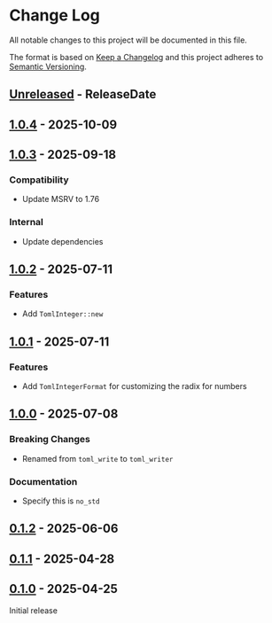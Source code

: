 # Change Log
All notable changes to this project will be documented in this file.

The format is based on [Keep a Changelog](https://keepachangelog.com/)
and this project adheres to [Semantic Versioning](https://semver.org/).

<!-- next-header -->
## [Unreleased] - ReleaseDate

## [1.0.4] - 2025-10-09

## [1.0.3] - 2025-09-18

### Compatibility

- Update MSRV to 1.76

### Internal

- Update dependencies

## [1.0.2] - 2025-07-11

### Features

- Add `TomlInteger::new`

## [1.0.1] - 2025-07-11

### Features

- Add `TomlIntegerFormat` for customizing the radix for numbers

## [1.0.0] - 2025-07-08

### Breaking Changes

- Renamed from `toml_write` to `toml_writer`

### Documentation

- Specify this is `no_std`

## [0.1.2] - 2025-06-06

## [0.1.1] - 2025-04-28

## [0.1.0] - 2025-04-25

Initial release

<!-- next-url -->
[Unreleased]: https://github.com/toml-rs/toml/compare/toml_writer-v1.0.4...HEAD
[1.0.4]: https://github.com/toml-rs/toml/compare/toml_writer-v1.0.3...toml_writer-v1.0.4
[1.0.3]: https://github.com/toml-rs/toml/compare/toml_writer-v1.0.2...toml_writer-v1.0.3
[1.0.2]: https://github.com/toml-rs/toml/compare/toml_writer-v1.0.1...toml_writer-v1.0.2
[1.0.1]: https://github.com/toml-rs/toml/compare/toml_writer-v1.0.0...toml_writer-v1.0.1
[1.0.0]: https://github.com/toml-rs/toml/compare/toml_writer-v0.1.2...toml_writer-v1.0.0
[0.1.2]: https://github.com/toml-rs/toml/compare/toml_writer-v0.1.1...toml_writer-v0.1.2
[0.1.1]: https://github.com/toml-rs/toml/compare/toml_writer-v0.1.0...toml_writer-v0.1.1
[0.1.0]: https://github.com/toml-rs/toml/compare/d00d2856...toml_writer-v0.1.0
